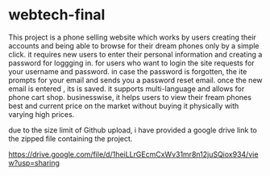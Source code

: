 # webtech-final
This project is a phone selling website which works by users creating their accounts and being able to browse for their dream phones only by a simple click. it requires new users to enter their personal information and creating a password for loggging in. for users who want to login the site requests for your username and password. in case the password is forgotten, the ite prompts for your email and sends you a password reset email. once the new email is entered , its is saved. it supports multi-language and allows for phone cart shop. businesswise, it helps users to view their fream phones best and current price on the market without buying it physically with varying high prices.


due to the size  limit of Github upload, i have provided a google drive link to the zipped file containing the project.


https://drive.google.com/file/d/1heiLLrGEcmCxWv31mr8n12juSQiox934/view?usp=sharing
